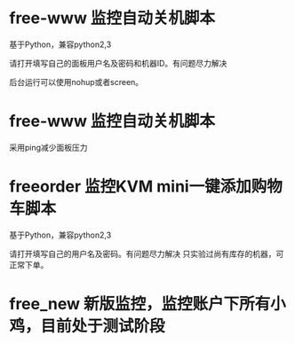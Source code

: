 # free-www 监控自动关机脚本

基于Python，兼容python2,3

请打开填写自己的面板用户名及密码和机器ID。有问题尽力解决

后台运行可以使用nohup或者screen。

# free-www 监控自动关机脚本

采用ping减少面板压力

# freeorder 监控KVM mini一键添加购物车脚本

基于Python，兼容python2,3

请打开填写自己的用户名及密码。有问题尽力解决
只实验过尚有库存的机器，可正常下单。

# free_new 新版监控，监控账户下所有小鸡，目前处于测试阶段
